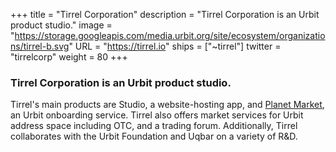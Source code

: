 +++
title = "Tirrel Corporation"
description = "Tirrel Corporation is an Urbit product studio."
image = "https://storage.googleapis.com/media.urbit.org/site/ecosystem/organizations/tirrel-b.svg"
URL = "https://tirrel.io"
ships = ["~tirrel"]
twitter = "tirrelcorp"
weight = 80
+++

### Tirrel Corporation is an Urbit product studio. 

Tirrel's main products are Studio, a website-hosting app, and [Planet Market](https://planet.market), an Urbit onboarding service. Tirrel also offers market services for Urbit address space including OTC, and a trading forum. Additionally, Tirrel collaborates with the Urbit Foundation and Uqbar on a variety of R&D.
